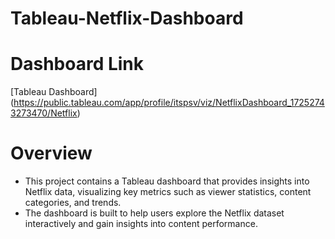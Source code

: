 # Tableau-Netflix-Dashboard
# Dashboard Link
[Tableau Dashboard] (https://public.tableau.com/app/profile/itspsv/viz/NetflixDashboard_17252743273470/Netflix)

# Overview

- This project contains a Tableau dashboard that provides insights into Netflix data, visualizing key metrics such as viewer statistics, content categories, and trends.
-  The dashboard is built to help users explore the Netflix dataset interactively and gain insights into content performance.


